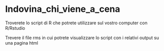# Indovina_chi_viene_a_cena

Troverete lo script di R che potrete utilizzare sul vostro computer con R/Rstudio

Trevere il file rms in cui potrete visualizzare lo script con i relativi output su una pagina html
